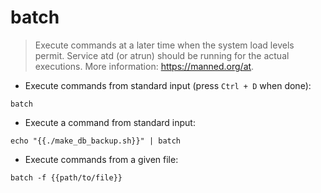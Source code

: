 # batch

> Execute commands at a later time when the system load levels permit.
> Service atd (or atrun) should be running for the actual executions.
> More information: <https://manned.org/at>.

- Execute commands from standard input (press `Ctrl + D` when done):

`batch`

- Execute a command from standard input:

`echo "{{./make_db_backup.sh}}" | batch`

- Execute commands from a given file:

`batch -f {{path/to/file}}`
